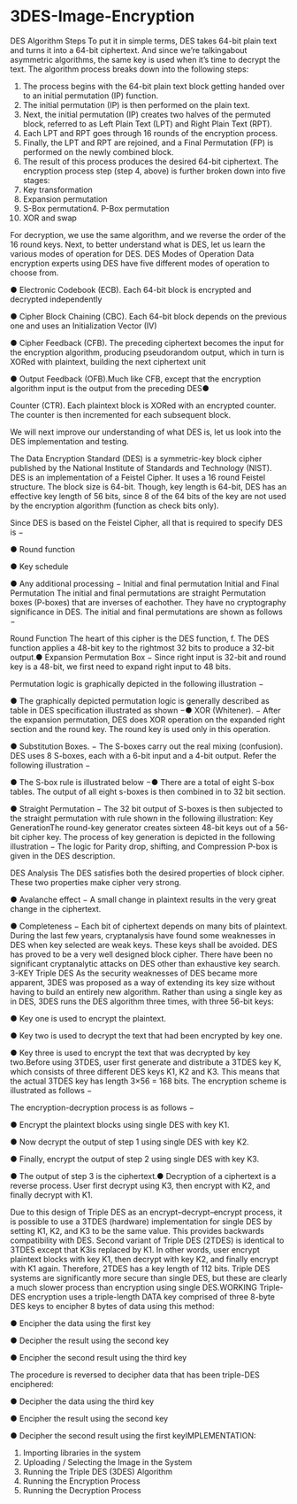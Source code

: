 # 3DES-Image-Encryption


DES Algorithm Steps
To put it in simple terms, DES takes 64-bit plain text and
turns it into a 64-bit ciphertext. And since we’re talkingabout asymmetric algorithms, the same key is used
when it’s time to decrypt the text.
The algorithm process breaks down into the following
steps:
1. The process begins with the 64-bit plain text block
getting handed over to an initial permutation (IP)
function.
2. The initial permutation (IP) is then performed on
the plain text.
3. Next, the initial permutation (IP) creates two
halves of the permuted block, referred to as Left
Plain Text (LPT) and Right Plain Text (RPT).
4. Each LPT and RPT goes through 16 rounds of the
encryption process.
5. Finally, the LPT and RPT are rejoined, and a Final
Permutation (FP) is performed on the newly
combined block.
6. The result of this process produces the desired
64-bit ciphertext.
The encryption process step (step 4, above) is further
broken down into five stages:
1. Key transformation
2. Expansion permutation
3. S-Box permutation4. P-Box permutation
5. XOR and swap


For decryption, we use the same algorithm, and we
reverse the order of the 16 round keys.
Next, to better understand what is DES, let us learn the
various modes of operation for DES.
DES Modes of Operation
Data encryption experts using DES have five different
modes of operation to choose from.

● Electronic Codebook (ECB). Each 64-bit block is
encrypted and decrypted independently

● Cipher Block Chaining (CBC). Each 64-bit block
depends on the previous one and uses an
Initialization Vector (IV)

● Cipher Feedback (CFB). The preceding ciphertext
becomes the input for the encryption algorithm,
producing pseudorandom output, which in turn is
XORed with plaintext, building the next ciphertext
unit

● Output Feedback (OFB).Much like CFB, except
that the encryption algorithm input is the output
from the preceding DES●

Counter (CTR). Each plaintext block is XORed with
an encrypted counter. The counter is then
incremented for each subsequent block.

We will next improve our understanding of what DES is,
let us look into the DES implementation and testing.

The Data Encryption Standard (DES) is a
symmetric-key block cipher published by the National
Institute of Standards and Technology (NIST).
DES is an implementation of a Feistel Cipher. It uses a
16 round Feistel structure. The block size is 64-bit.
Though, key length is 64-bit, DES has an effective key
length of 56 bits, since 8 of the 64 bits of the key are not
used by the encryption algorithm (function as check bits
only).

Since DES is based on the Feistel Cipher, all that is
required to specify DES is −

● Round function

● Key schedule

● Any additional processing − Initial and final
permutation
Initial and Final Permutation
The initial and final permutations are straight
Permutation boxes (P-boxes) that are inverses of eachother. They have no cryptography significance in DES.
The initial and final permutations are shown as follows −

Round Function
The heart of this cipher is the DES function, f. The DES
function applies a 48-bit key to the rightmost 32 bits to
produce a 32-bit output.● Expansion Permutation Box − Since right input is
32-bit and round key is a 48-bit, we first need to
expand right input to 48 bits. 

Permutation logic is
graphically depicted in the following illustration −

● The graphically depicted permutation logic is
generally described as table in DES specification
illustrated as shown −● XOR (Whitener). − After the expansion permutation,
DES does XOR operation on the expanded right
section and the round key. The round key is used
only in this operation.

● Substitution Boxes. − The S-boxes carry out the
real mixing (confusion). DES uses 8 S-boxes, each
with a 6-bit input and a 4-bit output. Refer the
following illustration −

● The S-box rule is illustrated below −● There are a total of eight S-box tables. The output
of all eight s-boxes is then combined in to 32 bit
section.

● Straight Permutation − The 32 bit output of S-boxes
is then subjected to the straight permutation with
rule shown in the following illustration:
Key GenerationThe round-key generator creates sixteen 48-bit keys out
of a 56-bit cipher key. 
The process of key generation is
depicted in the following illustration −
The logic for Parity drop, shifting, and Compression
P-box is given in the DES description.

DES Analysis
The DES satisfies both the desired properties of block
cipher. These two properties make cipher very strong.

● Avalanche effect − A small change in plaintext
results in the very great change in the ciphertext.

● Completeness − Each bit of ciphertext depends on
many bits of plaintext.
During the last few years, cryptanalysis have found
some weaknesses in DES when key selected are weak
keys. These keys shall be avoided.
DES has proved to be a very well designed block
cipher. There have been no significant cryptanalytic
attacks on DES other than exhaustive key search.
3-KEY Triple DES
As the security weaknesses of DES became more
apparent, 3DES was proposed as a way of extending its
key size without having to build an entirely new
algorithm. Rather than using a single key as in DES,
3DES runs the DES algorithm three times, with three
56-bit keys:

● Key one is used to encrypt the plaintext.

● Key two is used to decrypt the text that had been
encrypted by key one.

● Key three is used to encrypt the text that was
decrypted by key two.Before using 3TDES, user first generate and distribute
a 3TDES key K, which consists of three different DES
keys K1, K2 and K3. This means that the actual 3TDES
key has length 3×56 = 168 bits. The encryption scheme
is illustrated as follows −

The encryption-decryption process is as follows −

● Encrypt the plaintext blocks using single DES with
key K1.

● Now decrypt the output of step 1 using single DES
with key K2.

● Finally, encrypt the output of step 2 using single
DES with key K3.

● The output of step 3 is the ciphertext.● Decryption of a ciphertext is a reverse process.
User first decrypt using K3, then encrypt with K2,
and finally decrypt with K1.

Due to this design of Triple DES as an
encrypt–decrypt–encrypt process, it is possible to use a
3TDES (hardware) implementation for single DES by
setting K1, K2, and K3 to be the same value. This
provides backwards compatibility with DES.
Second variant of Triple DES (2TDES) is identical to
3TDES except that K3is replaced by K1. In other words,
user encrypt plaintext blocks with key K1, then decrypt
with key K2, and finally encrypt with K1 again.
Therefore, 2TDES has a key length of 112 bits.
Triple DES systems are significantly more secure than
single DES, but these are clearly a much slower
process than encryption using single DES.WORKING
Triple-DES encryption uses a triple-length DATA key
comprised of three 8-byte DES keys to encipher 8 bytes
of data using this method:

● Encipher the data using the first key

● Decipher the result using the second key

● Encipher the second result using the third key

The procedure is reversed to decipher data that has
been triple-DES enciphered:

● Decipher the data using the third key

● Encipher the result using the second key

● Decipher the second result using the first keyIMPLEMENTATION:

1. Importing libraries in the system
2. Uploading / Selecting the Image in the System
3. Running the Triple DES (3DES) Algorithm
4. Running the Encryption Process
5. Running the Decryption Process

